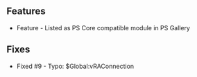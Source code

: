 ## Features
* Feature - Listed as PS Core compatible module in PS Gallery

## Fixes
* Fixed #9 - Typo: $Global:vRAConnection